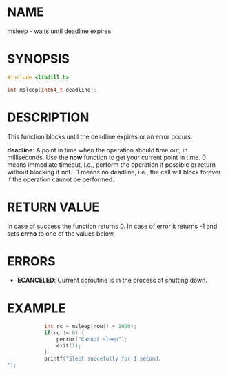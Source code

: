 # NAME

msleep - waits until deadline expires

# SYNOPSIS

```c
#include <libdill.h>

int msleep(int64_t deadline);
```

# DESCRIPTION

This function blocks until the deadline expires or an error occurs.

**deadline**: A point in time when the operation should time out, in milliseconds. Use the **now** function to get your current point in time. 0 means immediate timeout, i.e., perform the operation if possible or return without blocking if not. -1 means no deadline, i.e., the call will block forever if the operation cannot be performed.

# RETURN VALUE

In case of success the function returns 0. In case of error it returns -1 and sets **errno** to one of the values below.

# ERRORS

* **ECANCELED**: Current coroutine is in the process of shutting down.

# EXAMPLE

```c
            int rc = msleep(now() + 1000);
            if(rc != 0) {
                perror("Cannot sleep");
                exit(1);
            }
            printf("Slept succefully for 1 second.
");
```
